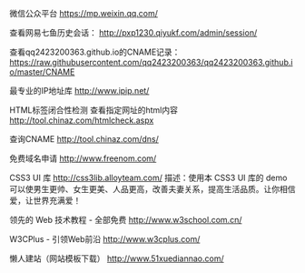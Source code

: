 微信公众平台
https://mp.weixin.qq.com/

查看网易七鱼历史会话：
http://pxp1230.qiyukf.com/admin/session/

查看qq2423200363.github.io的CNAME记录：
https://raw.githubusercontent.com/qq2423200363/qq2423200363.github.io/master/CNAME

最专业的IP地址库
http://www.ipip.net/

HTML标签闭合性检测
查看指定网址的html内容
http://tool.chinaz.com/htmlcheck.aspx

查询CNAME
http://tool.chinaz.com/dns/

免费域名申请
http://www.freenom.com/

CSS3 UI 库
http://css3lib.alloyteam.com/
描述：使用本 CSS3 UI 库的 demo 可以使男生更帅、女生更美、人品更高，改善夫妻关系，提高生活品质。让你相信爱，让世界充满爱！

领先的 Web 技术教程 - 全部免费
http://www.w3school.com.cn/

W3CPlus - 引领Web前沿
http://www.w3cplus.com/

懒人建站（网站模板下载）
http://www.51xuediannao.com/





